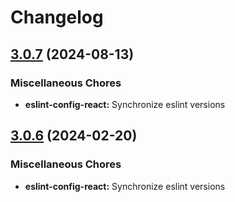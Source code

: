 # Changelog

## [3.0.7](https://github.com/kronostechnologies/standards/compare/eslint-config-react@v3.0.6...eslint-config-react@v3.0.7) (2024-08-13)


### Miscellaneous Chores

* **eslint-config-react:** Synchronize eslint versions

## [3.0.6](https://github.com/kronostechnologies/standards/compare/eslint-config-react-v3.0.5...eslint-config-react@v3.0.6) (2024-02-20)


### Miscellaneous Chores

* **eslint-config-react:** Synchronize eslint versions
